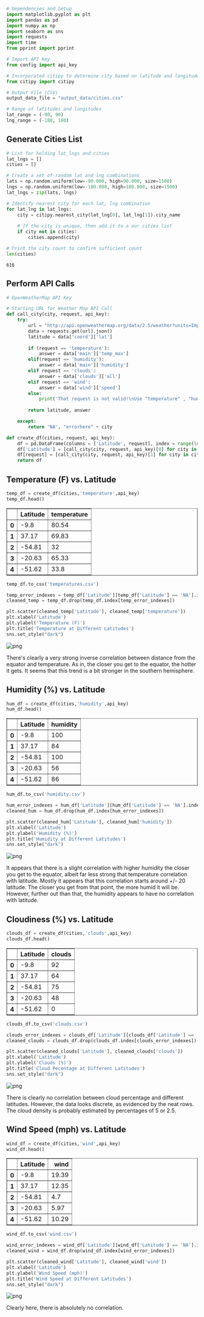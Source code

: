 

```python
# Dependencies and Setup
import matplotlib.pyplot as plt
import pandas as pd
import numpy as np
import seaborn as sns
import requests
import time
from pprint import pprint 

# Import API key
from config import api_key

# Incorporated citipy to determine city based on latitude and longitude
from citipy import citipy

# Output File (CSV)
output_data_file = "output_data/cities.csv"

# Range of latitudes and longitudes
lat_range = (-90, 90)
lng_range = (-180, 180)
```

## Generate Cities List


```python
# List for holding lat_lngs and cities
lat_lngs = []
cities = []

# Create a set of random lat and lng combinations
lats = np.random.uniform(low=-90.000, high=90.000, size=1500)
lngs = np.random.uniform(low=-180.000, high=180.000, size=1500)
lat_lngs = zip(lats, lngs)

# Identify nearest city for each lat, lng combination
for lat_lng in lat_lngs:
    city = citipy.nearest_city(lat_lng[0], lat_lng[1]).city_name
    
    # If the city is unique, then add it to a our cities list
    if city not in cities:
        cities.append(city)

# Print the city count to confirm sufficient count
len(cities)
```




    616



## Perform API Calls


```python
# OpenWeatherMap API Key

# Starting URL for Weather Map API Call
def call_city(city, request, api_key):
    try:
        url = "http://api.openweathermap.org/data/2.5/weather?units=Imperial&appid=" + api_key + "&q=" + city
        data = requests.get(url).json()
        latitude = data['coord']['lat']
    
        if (request == 'temperature'):
            answer = data['main']['temp_max']
        elif(request == 'humidity'):
            answer = data['main']['humidity']
        elif request == 'clouds':
            answer = data['clouds']['all']
        elif request == 'wind':
            answer = data['wind']['speed']
        else:
            print('That request is not valid!\nUse "temperature" , "humidity", "clouds", or "wind"')
    
        return latitude, answer

    except:
        return 'NA', "errorhere" + city

```


```python
def create_df(cities, request, api_key):
    df = pd.DataFrame(columns = ['Latitude', request], index = range(len(cities)))
    df['Latitude'] = [call_city(city, request, api_key)[0] for city in cities]
    df[request] = [call_city(city, request, api_key)[1] for city in cities]
    return df


```

## Temperature (F) vs. Latitude


```python
temp_df = create_df(cities,'temperature',api_key)
temp_df.head()
```




<div>
<style scoped>
    .dataframe tbody tr th:only-of-type {
        vertical-align: middle;
    }

    .dataframe tbody tr th {
        vertical-align: top;
    }

    .dataframe thead th {
        text-align: right;
    }
</style>
<table border="1" class="dataframe">
  <thead>
    <tr style="text-align: right;">
      <th></th>
      <th>Latitude</th>
      <th>temperature</th>
    </tr>
  </thead>
  <tbody>
    <tr>
      <th>0</th>
      <td>-9.8</td>
      <td>80.54</td>
    </tr>
    <tr>
      <th>1</th>
      <td>37.17</td>
      <td>69.83</td>
    </tr>
    <tr>
      <th>2</th>
      <td>-54.81</td>
      <td>32</td>
    </tr>
    <tr>
      <th>3</th>
      <td>-20.63</td>
      <td>65.33</td>
    </tr>
    <tr>
      <th>4</th>
      <td>-51.62</td>
      <td>33.8</td>
    </tr>
  </tbody>
</table>
</div>




```python
temp_df.to_csv('temperatures.csv')

temp_error_indexes = temp_df['Latitude'][temp_df['Latitude'] == 'NA'].index
cleaned_temp = temp_df.drop(temp_df.index[temp_error_indexes])

plt.scatter(cleaned_temp['Latitude'], cleaned_temp['temperature'])
plt.xlabel('Latitude')
plt.ylabel('Temperature (F)')
plt.title('Temperature at Different Latitudes')
sns.set_style("dark")
```


![png](output_8_0.png)


There's clearly a very strong inverse correlation between distance from the equator and temperature. As in, the closer you get to the equator, the hotter it gets. It seems that this trend is a bit stronger in the southern hemisphere.

## Humidity (%) vs. Latitude


```python
hum_df = create_df(cities,'humidity',api_key)
hum_df.head()
```




<div>
<style scoped>
    .dataframe tbody tr th:only-of-type {
        vertical-align: middle;
    }

    .dataframe tbody tr th {
        vertical-align: top;
    }

    .dataframe thead th {
        text-align: right;
    }
</style>
<table border="1" class="dataframe">
  <thead>
    <tr style="text-align: right;">
      <th></th>
      <th>Latitude</th>
      <th>humidity</th>
    </tr>
  </thead>
  <tbody>
    <tr>
      <th>0</th>
      <td>-9.8</td>
      <td>100</td>
    </tr>
    <tr>
      <th>1</th>
      <td>37.17</td>
      <td>84</td>
    </tr>
    <tr>
      <th>2</th>
      <td>-54.81</td>
      <td>100</td>
    </tr>
    <tr>
      <th>3</th>
      <td>-20.63</td>
      <td>56</td>
    </tr>
    <tr>
      <th>4</th>
      <td>-51.62</td>
      <td>86</td>
    </tr>
  </tbody>
</table>
</div>




```python
hum_df.to_csv('humidity.csv')

hum_error_indexes = hum_df['Latitude'][hum_df['Latitude'] == 'NA'].index
cleaned_hum = hum_df.drop(hum_df.index[hum_error_indexes])

plt.scatter(cleaned_hum['Latitude'], cleaned_hum['humidity'])
plt.xlabel('Latitude')
plt.ylabel('Humidity (%)')
plt.title('Humidity at Different Latitudes')
sns.set_style("dark")
```


![png](output_12_0.png)


It appears that there is a slight correlation with higher humidity the closer you get to the equator, albeit far less strong that temperature correlation with latitude. Mostly it appears that this correlation starts around +/- 20 latitude. The closer you get from that point, the more humid it will be. However, further out than that, the humidity appears to have no correlation with latitude.

## Cloudiness (%) vs. Latitude


```python
clouds_df = create_df(cities,'clouds',api_key)
clouds_df.head()
```




<div>
<style scoped>
    .dataframe tbody tr th:only-of-type {
        vertical-align: middle;
    }

    .dataframe tbody tr th {
        vertical-align: top;
    }

    .dataframe thead th {
        text-align: right;
    }
</style>
<table border="1" class="dataframe">
  <thead>
    <tr style="text-align: right;">
      <th></th>
      <th>Latitude</th>
      <th>clouds</th>
    </tr>
  </thead>
  <tbody>
    <tr>
      <th>0</th>
      <td>-9.8</td>
      <td>92</td>
    </tr>
    <tr>
      <th>1</th>
      <td>37.17</td>
      <td>64</td>
    </tr>
    <tr>
      <th>2</th>
      <td>-54.81</td>
      <td>75</td>
    </tr>
    <tr>
      <th>3</th>
      <td>-20.63</td>
      <td>48</td>
    </tr>
    <tr>
      <th>4</th>
      <td>-51.62</td>
      <td>0</td>
    </tr>
  </tbody>
</table>
</div>




```python
clouds_df.to_csv('clouds.csv')

clouds_error_indexes = clouds_df['Latitude'][clouds_df['Latitude'] == 'NA'].index
cleaned_clouds = clouds_df.drop(clouds_df.index[clouds_error_indexes])

plt.scatter(cleaned_clouds['Latitude'], cleaned_clouds['clouds'])
plt.xlabel('Latitude')
plt.ylabel('Clouds (%)')
plt.title('Cloud Pecentage at Different Latitudes')
sns.set_style("dark")
```


![png](output_16_0.png)


There is clearly no correlation between cloud percentage and different latitudes. However, the data looks discrete, as evidenced by the neat rows. The cloud density is probably estimated by percentages of 5 or 2.5.

## Wind Speed (mph) vs. Latitude


```python
wind_df = create_df(cities,'wind',api_key)
wind_df.head()
```




<div>
<style scoped>
    .dataframe tbody tr th:only-of-type {
        vertical-align: middle;
    }

    .dataframe tbody tr th {
        vertical-align: top;
    }

    .dataframe thead th {
        text-align: right;
    }
</style>
<table border="1" class="dataframe">
  <thead>
    <tr style="text-align: right;">
      <th></th>
      <th>Latitude</th>
      <th>wind</th>
    </tr>
  </thead>
  <tbody>
    <tr>
      <th>0</th>
      <td>-9.8</td>
      <td>19.39</td>
    </tr>
    <tr>
      <th>1</th>
      <td>37.17</td>
      <td>12.35</td>
    </tr>
    <tr>
      <th>2</th>
      <td>-54.81</td>
      <td>4.7</td>
    </tr>
    <tr>
      <th>3</th>
      <td>-20.63</td>
      <td>5.97</td>
    </tr>
    <tr>
      <th>4</th>
      <td>-51.62</td>
      <td>10.29</td>
    </tr>
  </tbody>
</table>
</div>




```python
wind_df.to_csv('wind.csv')

wind_error_indexes = wind_df['Latitude'][wind_df['Latitude'] == 'NA'].index
cleaned_wind = wind_df.drop(wind_df.index[wind_error_indexes])

plt.scatter(cleaned_wind['Latitude'], cleaned_wind['wind'])
plt.xlabel('Latitude')
plt.ylabel('Wind Speed (mph)')
plt.title('Wind Speed at Different Latitudes')
sns.set_style("dark")
```


![png](output_20_0.png)


Clearly here, there is absolutely no correlation.
